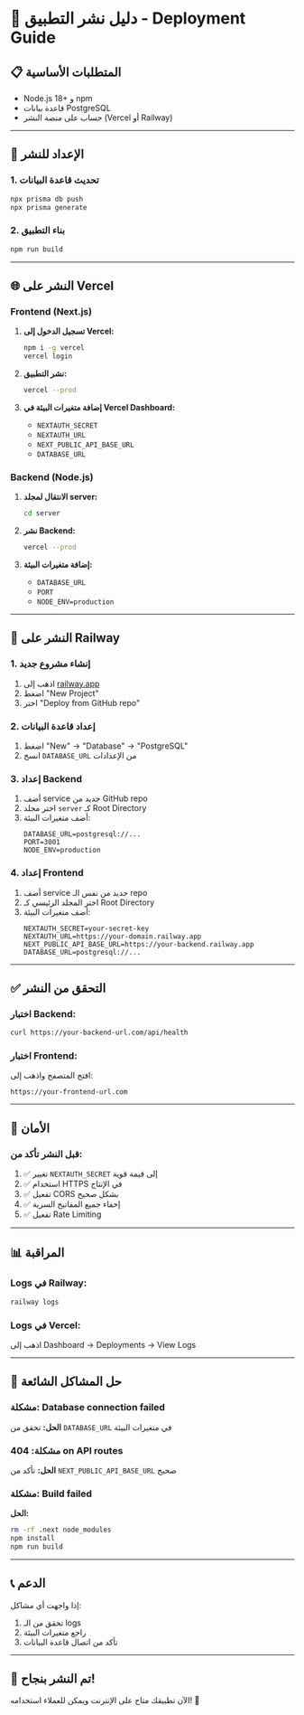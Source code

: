 # 🚀 دليل نشر التطبيق - Deployment Guide

## 📋 المتطلبات الأساسية

- Node.js 18+ و npm
- قاعدة بيانات PostgreSQL
- حساب على منصة النشر (Vercel أو Railway)

---

## 🔧 الإعداد للنشر

### 1. تحديث قاعدة البيانات

```bash
npx prisma db push
npx prisma generate
```

### 2. بناء التطبيق

```bash
npm run build
```

---

## 🌐 النشر على Vercel

### Frontend (Next.js)

1. **تسجيل الدخول إلى Vercel:**
   ```bash
   npm i -g vercel
   vercel login
   ```

2. **نشر التطبيق:**
   ```bash
   vercel --prod
   ```

3. **إضافة متغيرات البيئة في Vercel Dashboard:**
   - `NEXTAUTH_SECRET`
   - `NEXTAUTH_URL`
   - `NEXT_PUBLIC_API_BASE_URL`
   - `DATABASE_URL`

### Backend (Node.js)

1. **الانتقال لمجلد server:**
   ```bash
   cd server
   ```

2. **نشر Backend:**
   ```bash
   vercel --prod
   ```

3. **إضافة متغيرات البيئة:**
   - `DATABASE_URL`
   - `PORT`
   - `NODE_ENV=production`

---

## 🚂 النشر على Railway

### 1. إنشاء مشروع جديد

1. اذهب إلى [railway.app](https://railway.app)
2. اضغط "New Project"
3. اختر "Deploy from GitHub repo"

### 2. إعداد قاعدة البيانات

1. اضغط "New" → "Database" → "PostgreSQL"
2. انسخ `DATABASE_URL` من الإعدادات

### 3. إعداد Backend

1. أضف service جديد من GitHub repo
2. اختر مجلد `server` كـ Root Directory
3. أضف متغيرات البيئة:
   ```
   DATABASE_URL=postgresql://...
   PORT=3001
   NODE_ENV=production
   ```

### 4. إعداد Frontend

1. أضف service جديد من نفس الـ repo
2. اختر المجلد الرئيسي كـ Root Directory
3. أضف متغيرات البيئة:
   ```
   NEXTAUTH_SECRET=your-secret-key
   NEXTAUTH_URL=https://your-domain.railway.app
   NEXT_PUBLIC_API_BASE_URL=https://your-backend.railway.app
   DATABASE_URL=postgresql://...
   ```

---

## ✅ التحقق من النشر

### اختبار Backend:
```bash
curl https://your-backend-url.com/api/health
```

### اختبار Frontend:
افتح المتصفح واذهب إلى:
```
https://your-frontend-url.com
```

---

## 🔐 الأمان

### قبل النشر تأكد من:

1. ✅ تغيير `NEXTAUTH_SECRET` إلى قيمة قوية
2. ✅ استخدام HTTPS في الإنتاج
3. ✅ تفعيل CORS بشكل صحيح
4. ✅ إخفاء جميع المفاتيح السرية
5. ✅ تفعيل Rate Limiting

---

## 📊 المراقبة

### Logs في Railway:
```bash
railway logs
```

### Logs في Vercel:
اذهب إلى Dashboard → Deployments → View Logs

---

## 🐛 حل المشاكل الشائعة

### مشكلة: Database connection failed
**الحل:** تحقق من `DATABASE_URL` في متغيرات البيئة

### مشكلة: 404 on API routes
**الحل:** تأكد من `NEXT_PUBLIC_API_BASE_URL` صحيح

### مشكلة: Build failed
**الحل:** 
```bash
rm -rf .next node_modules
npm install
npm run build
```

---

## 📞 الدعم

إذا واجهت أي مشاكل:
1. تحقق من الـ logs
2. راجع متغيرات البيئة
3. تأكد من اتصال قاعدة البيانات

---

## 🎉 تم النشر بنجاح!

الآن تطبيقك متاح على الإنترنت ويمكن للعملاء استخدامه! 🚀